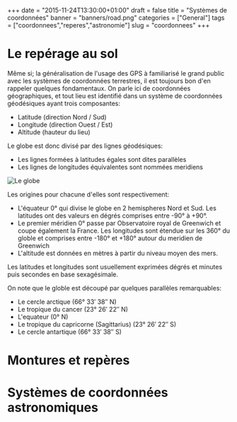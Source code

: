 +++
date = "2015-11-24T13:30:00+01:00"
draft = false
title = "Systèmes de coordonnées"
banner = "banners/road.png"
categories = ["General"]
tags = ["coordonnees","reperes","astronomie"]
slug = "coordonnees"
+++

<script type="text/javascript" src="../../../../js/curseur.js"></script>
<script type="text/javascript" src="../../../../js/coordonnees.js"></script>

Le repérage au sol
==================

Même si; la généralisation de l'usage des GPS à familiarisé le grand public avec les systèmes de coordonnées terrestres, il est toujours bon d'en rappeler quelques fondamentaux.
On parle ici de coordonnées géographiques, et tout lieu est identifié dans un système de coordonnées géodésiques ayant trois composantes:

* Latitude (direction Nord / Sud)
* Longitude (direction Ouest / Est)
* Altitude (hauteur du lieu)

Le globe est donc divisé par des lignes géodésiques:

* Les lignes formées à latitudes égales sont dites parallèles
* Les lignes de longitudes équivalentes sont nommées meridiens

![Le globe](https://upload.wikimedia.org/wikipedia/commons/a/ab/WorldMapLongLat-eq-circles-tropics-non.png)

Les origines pour chacune d'elles sont respectivement:

* L'équateur 0° qui divise le globe en 2 hemispheres Nord et Sud. Les latitudes ont des valeurs en dégrés comprises entre -90° à +90°.
* Le premier méridien 0° passe par Observatoire royal de Greenwich et coupe également la France. Les longitudes sont étendue sur les 360° du globle et comprises entre -180° et +180° autour du meridien de Greenwich
* L'altitude est données en mètres à partir du niveau moyen des mers.

Les latitudes et longitudes sont usuellement exprimées dégrés et minutes puis secondes en base sexagésimale.

On note que le globle est découpé par quelques parallèles remarquables:

* Le cercle arctique (66° 33′ 38″ N)
* Le tropique du cancer (23° 26′ 22″ N)
* L'equateur (0° N)
* Le tropique du capricorne (Sagittarius) (23° 26′ 22″ S)
* Le cercle antartique (66° 33′ 38″ S)

Montures et repères
===================

Systèmes de coordonnées astronomiques
=====================================
